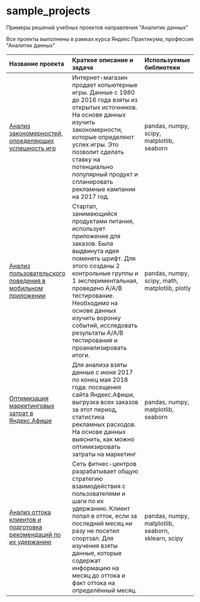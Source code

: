 # sample_projects
Примеры решений учебных проектов направления "Аналитик данных"

Все проекты выполнены в рамках курса Яндекс.Практикума, профессия "Аналитик данных"

|**Название проекта**|**Краткое описание и задача**|**Используемые библиотеки**|
|:----------------------|:-------------------------------------|:-------------------|
|[Анализ закономерностей, определяющих успешность игр](https://github.com/over-there/sample_projects/tree/main/video_games)|Интернет-магазин продает копьютерные игры. Данные c 1980 до 2016 года взяты из открытых источников. На основе данных изучить закономерности, которые определяют успех игры. Это позволит сделать ставку на потенциально популярный продукт и спланировать рекламные кампании на 2017 год.|pandas, numpy, scipy, matplotlib, seaborn|
|[Анализ пользовательского поведения в мобильном приложении](https://github.com/over-there/sample_projects/tree/main/mobile_app)|Стартап, занимающийся продуктами питания, использует приложение для заказов. Была выдвинута идея поменять шрифт. Для этого созданы 2 контрольные группы и 1 экспериментальная, проведено А/А/В тестирование. Необходимо на основе данных изучить воронку событий, исследовать результаты А/А/В тестирования и проанализировать итоги. |pandas, numpy, scipy, math, matplotlib, plotly|
|[Оптимизация маркетинговых затрат в Яндекс.Афише](https://github.com/over-there/sample_projects/tree/main/afisha_marketing)|Для анализа взяты данные с июня 2017 по конец мая 2018 года: посещения сайта Яндекс.Афиши, выгрузка всех заказов за этот период, статистика рекламных расходов. На основе данных выяснить, как можно оптимизировать затраты на маркетинг|pandas, numpy, matplotlib, seaborn|
[Анализ оттока клиентов и подготовка рекомендаций по их удержанию](https://github.com/over-there/sample_projects/tree/main/churn_prediction)|Сеть фитнес-центров разрабатывает общую стратегию взаимодействия с пользователями и шаги по их удержанию. Клиент попал в отток, если за последний месяц ни разу не посетил спортзал. Для изучения взяты данные, которые содержат информацию на месяц до оттока и факт оттока на определённый месяц.|pandas, numpy, matplotlib, seaborn, sklearn, scipy|
